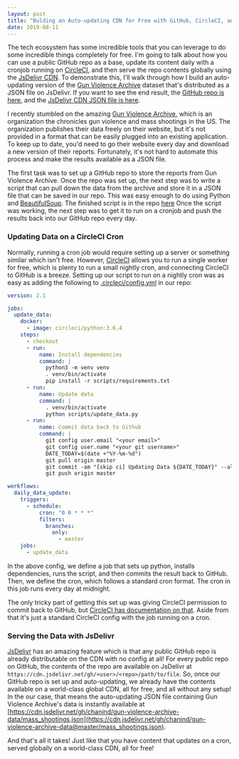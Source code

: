 ```yaml
---
layout: post
title: "Bulding an Auto-updating CDN for Free with GitHub, CircleCI, and JsDelivr"
date: 2019-08-11
---
```


The tech ecosystem has some incredible tools that you can leverage to do some incredible things completely for free. I'm going to talk about how you can use a public GitHub repo as a base, update its content daily with a cronjob running on [CircleCI](https://circleci.com), and then serve the repo contents globally using the [JsDelivr CDN](jsdelivr.com). To demonstrate this, I'll walk through how I build an auto-updating version of the [Gun Violence Archive](https://www.gunviolencearchive.org) dataset that's distributed as a JSON file on JsDelivr. If you want to see the end result, the [GitHub repo is here](https://github.com/chanind/gun-violence-archive-data), and the [JsDelivr CDN JSON file is here](https://cdn.jsdelivr.net/gh/chanind/gun-violence-archive-data@master/mass_shootings.json).

I recently stumbled on the amazing [Gun Violence Archive](https://www.gunviolencearchive.org), which is an organization the chronicles gun violence and mass shootings in the US. The organization publishes their data freely on their website, but it's not provided in a format that can be easily plugged into an existing application. To keep up to date, you'd need to go their website every day and download a new version of their reports. Fortunately, it's not hard to automate this process and make the results available as a JSON file.

The first task was to set up a GitHub repo to store the reports from Gun Violence Archive. Once the repo was set up, the next step was to write a script that can pull down the data from the archive and store it in a JSON file that can be saved in our repo. This was easy enough to do using Python and [BeautifulSoup](https://www.crummy.com/software/BeautifulSoup/). The finished script is in the repo [here](https://github.com/chanind/gun-violence-archive-data/blob/master/scripts/update_data.py) Once the script was working, the next step was to get it to run on a cronjob and push the results back into our GitHub repo every day.

### Updating Data on a CircleCI Cron

Normally, running a cron job would require setting up a server or something similar which isn't free. However, [CircleCI](https://circleci.com) allows you to run a single worker for free, which is plenty to run a small nightly cron, and connecting CircleCI to GitHub is a breeze. Setting up our script to run on a nightly cron was as easy as adding the following to [.circleci/config.yml](https://github.com/chanind/gun-violence-archive-data/blob/master/.circleci/config.yml) in our repo:

```yaml
version: 2.1

jobs:
  update_data:
    docker:
      - image: circleci/python:3.6.4
    steps:
      - checkout
      - run:
          name: Install dependencies
          command: |
            python3 -m venv venv
            . venv/bin/activate
            pip install -r scripts/requirements.txt
      - run:
          name: Update data
          command: |
            . venv/bin/activate
            python scripts/update_data.py
      - run:
          name: Commit data back to Github
          command: |
            git config user.email "<your email>"
            git config user.name "<your git username>"
            DATE_TODAY=$(date +"%Y-%m-%d")
            git pull origin master
            git commit -am "[skip ci] Updating Data ${DATE_TODAY}" --allow-empty
            git push origin master

workflows:
  daily_data_update:
    triggers:
      - schedule:
          cron: "0 0 * * *"
          filters:
            branches:
              only:
                - master
    jobs:
      - update_data
```

In the above config, we define a job that sets up python, installs dependencies, runs the script, and then commits the result back to GitHub. Then, we define the cron, which follows a standard cron format. The cron in this job runs every day at midnight.

The only tricky part of getting this set up was giving CircleCI permission to commit back to GitHub, but [CircleCI has documentation on that](https://support.circleci.com/hc/en-us/articles/360018860473-How-to-push-a-commit-back-to-the-same-repository-as-part-of-the-CircleCI-job). Aside from that it's just a standard CircleCI config with the job running on a cron.

### Serving the Data with JsDelivr

[JsDelivr](jsdelivr.com) has an amazing feature which is that any public GitHub repo is already distributable on the CDN with no config at all! For every public repo on GitHub, the contents of the repo are available on JsDelivr at `https://cdn.jsdelivr.net/gh/<user>/<repo>/path/to/file`. So, once our GitHub repo is set up and auto-updating, we already have the contents available on a world-class global CDN, all for free, and all without any setup! In the our case, that means the auto-updating JSON file containing Gun Violence Archive's data is instantly available at [https://cdn.jsdelivr.net/gh/chanind/gun-violence-archive-data/mass_shootings.json](https://cdn.jsdelivr.net/gh/chanind/gun-violence-archive-data@master/mass_shootings.json).

And that's all it takes! Just like that you have content that updates on a cron, served globally on a world-class CDN, all for free!